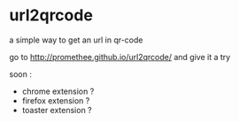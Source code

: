 # url2qrcode
a simple way to get an url in qr-code

go to http://promethee.github.io/url2qrcode/ and give it a try

soon : 
- chrome extension ? 
- firefox extension ?
- toaster extension ?
